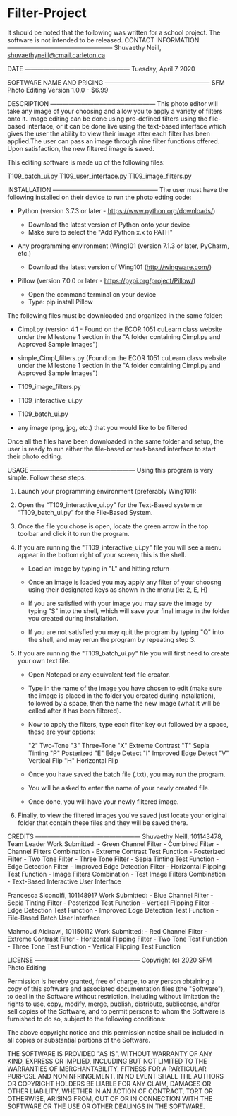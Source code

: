 # Filter-Project
It should be noted that the following was written for a school project. The software is not intended to be released.
CONTACT INFORMATION
—————————————————
Shuvaethy Neill, shuvaethyneill@cmail.carleton.ca


DATE
—————————————————
Tuesday, April 7 2020


SOFTWARE NAME AND PRICING
—————————————————
SFM Photo Editing Version 1.0.0 - $6.99


DESCRIPTION
—————————————————
This photo editor will take any image of your choosing and allow you to apply a 
variety of filters onto it. Image editing can be done using pre-defined 
filters using the file-based interface, or it can be done live using the 
text-based interface which gives the user the ability to view their image after 
each filter has been applied.The user can pass an image through nine filter 
functions offered. Upon satisfaction, the new filtered image is saved.

This editing software is made up of the following files:

T109_batch_ui.py
T109_user_interface.py
T109_image_filters.py 


INSTALLATION
—————————————————
The user must have the following installed on their device to run the photo edting code:

- Python (version 3.7.3 or later - https://www.python.org/downloads/)
	- Download the latest version of Python onto your device 
	- Make sure to select the "Add Python x.x to PATH"
	
- Any programming environment (Wing101 (version 7.1.3 or later, PyCharm, etc.)
	- Download the latest version of Wing101 (http://wingware.com/)
	
- Pillow (version 7.0.0 or later -  https://pypi.org/project/Pillow/)
	- Open the command terminal on your device
	- Type: pip install Pillow
	

The following files must be downloaded and organized in the same folder:

- Cimpl.py (version 4.1 - Found on the ECOR 1051 cuLearn class website under the Milestone 1 
section in the "A folder containing Cimpl.py and Approved Sample Images")

- simple_Cimpl_filters.py (Found on the ECOR 1051 cuLearn class website under 
the Milestone 1 section in the "A folder containing Cimpl.py and Approved Sample Images")

- T109_image_filters.py

- T109_interactive_ui.py

- T109_batch_ui.py

- any image (png, jpg, etc.) that you would like to be filtered

Once all the files have been downloaded in the same folder and setup, the user 
is ready to run either the file-based or text-based interface to start their 
photo editing. 


USAGE
—————————————————
Using this program is very simple. Follow these steps:

1. Launch your programming environment (preferably Wing101):

2. Open the “T109_interactive_ui.py” for the Text-Based system or 
“T109_batch_ui.py” for the File-Based System.

3. Once the file you chose is open, locate the green arrow in the top toolbar and 
click it to run the program.

4. If you are running the "T109_interactive_ui.py" file you will see a menu 
appear in the bottom right of your screen, this is the shell.

	- Load an image by typing in "L" and hitting return
	
	- Once an image is loaded you may apply any filter of your choosng using 
	their designated keys as shown in the menu (ie: 2, E, H)
	
	- If you are satisfied with your image you may save the image by typing 
	"S" into the shell, which will save your final image in the folder you 
	created during installation.
	
	- If you are not satisfied you may quit the program by typing "Q" into 
	the shell, and may rerun the program by repeating step 3.

5. If you are running the "T109_batch_ui.py" file you will first need to create 
your own text file.

	- Open Notepad or any equivalent text file creator.
	
	- Type in the name of the image you have chosen to edit (make sure the 
	image is placed in the folder you created during installation), followed 
	by a space, then the name the new image (what it will be called after it 
	has been filtered).
	
	- Now to apply the filters, type each filter key out followed by a space, 
	these are your options:
	
		"2" Two-Tone
		"3" Three-Tone
		"X" Extreme Contrast
		"T" Sepia Tinting
		"P" Posterized
		"E" Edge Detect
		"I" Improved Edge Detect
		"V" Vertical Flip
		"H" Horizontal Flip

	- Once you have saved the batch file (.txt), you may run the program.
	
	- You will be asked to enter the name of your newly created file.
	
	- Once done, you will have your newly filtered image.

6. Finally, to view the filtered images you've saved just locate your original 
folder that contain these files and they will be saved there.


CREDITS
—————————————————
Shuvaethy Neill, 101143478, Team Leader
    Work Submitted:
        - Green Channel Filter
        - Combined Filter
        - Channel Filters Combination 
        - Extreme Contrast Test Function
        - Posterized Filter
        - Two Tone Filter
        - Three Tone Filter
        - Sepia Tinting Test Function
        - Edge Detection Filter
        - Improved Edge Detection Filter
        - Horizontal Flipping Test Function
        - Image Filters Combination
        - Test Image Filters Combination
        - Text-Based Interactive User Interface
        
Francesca Siconolfi, 101148917
    Work Submitted:
        - Blue Channel Filter
        - Sepia Tinting Filter
	- Posterized Test Function
        - Vertical Flipping Filter
        - Edge Detection Test Function
        - Improved Edge Detection Test Function
        - File-Based Batch User Interface

Mahmoud Aldirawi, 101150112
    Work Submitted:
        - Red Channel Filter
        - Extreme Contrast Filter
        - Horizontal Flipping Filter
        - Two Tone Test Function
        - Three Tone Test Function
        - Vertical Flipping Test Function
        

LICENSE
—————————————————
Copyright (c) 2020 SFM Photo Editing

Permission is hereby granted, free of charge, to any person obtaining a copy
of this software and associated documentation files (the "Software"), to deal
in the Software without restriction, including without limitation the rights
to use, copy, modify, merge, publish, distribute, sublicense, and/or sell
copies of the Software, and to permit persons to whom the Software is
furnished to do so, subject to the following conditions:

The above copyright notice and this permission notice shall be included in all
copies or substantial portions of the Software.

THE SOFTWARE IS PROVIDED "AS IS", WITHOUT WARRANTY OF ANY KIND, EXPRESS OR
IMPLIED, INCLUDING BUT NOT LIMITED TO THE WARRANTIES OF MERCHANTABILITY,
FITNESS FOR A PARTICULAR PURPOSE AND NONINFRINGEMENT. IN NO EVENT SHALL THE
AUTHORS OR COPYRIGHT HOLDERS BE LIABLE FOR ANY CLAIM, DAMAGES OR OTHER
LIABILITY, WHETHER IN AN ACTION OF CONTRACT, TORT OR OTHERWISE, ARISING FROM,
OUT OF OR IN CONNECTION WITH THE SOFTWARE OR THE USE OR OTHER DEALINGS IN THE
SOFTWARE.
